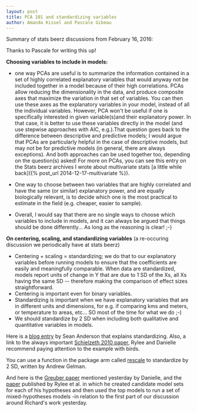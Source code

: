 ```yaml
---
layout: post
title: PCA 101 and standardizing variables
author: Amanda Kissel and Pascale Gibeau
---
```



Summary of stats beerz discussions from February 16, 2016: 

Thanks to Pascale for writing this up! 

**Choosing variables to include in models:** 

- one way PCAs are useful is to summarize the information contained in a set of highly correlated explanatory variables that would 
anyway not be included together in a model because of their high correlations. PCAs allow reducing the dimensionality in the data, 
and produce composite axes that maximize the variation in that set of variables. You can then use these axes as the explanatory variables in your model, instead of all the individual variables. However, PCA won't be useful if one is specifically interested in given variable(s)and their explanatory power. In that case, it is better to use these variables directly in the model (and use stepwise approaches with AIC, e.g.).That question goes back to the difference between descriptive and predictive models; I would argue that PCAs are particularly helpful in the case of descriptive models, but may not be for predictive models (in general, there are always exceptions). And both approaches can be used together too, depending on the question(s) asked! For more on PCAs, you can see this entry on the Stats beerz archives I wrote about multivariate stats [a little while back]({% post_url 2014-12-17-multivariate %}).

- One way to choose between two variables that are highly correlated and have the same (or similar) explanatory power, and are equally biologically relevant, is to decide which one is the most practical to estimate in the field (e.g. cheaper, easier to sample).

- Overall, I would say that there are no single ways to choose which variables to include in models, and it can always be argued that things should be done differently... As long as the reasoning is clear! ;-)

**On centering, scaling, and standardizing variables** (a re-occuring discussion we periodically have at stats beerz)

- Centering + scaling = standardizing; we do that to our explanatory variables before running models to ensure that the coefficients are easily and meaningfully comparable. When data are standardized, models report units of change in Y that are due to 1 SD of the Xs, all Xs having the same SD -- therefore making the comparison of effect sizes straightforward.  
- Centering is important even for binary variables.
- Standardizing is important when we have explanatory variables that are in different units and dimensions, for e.g. if comparing kms and meters, or temperature to areas, etc... SO most of the time for what we do ;-)
- We should standardize by 2 SD when including both qualitative and quantitative variables in models.

Here is a [blog entry](http://seananderson.ca/2014/07/30/centering-interactions.html) by Sean Anderson that explains standardizing. Also, a link to the always important [Schielzeth 2010 paper](http://onlinelibrary.wiley.com/doi/10.1111/j.2041-210X.2010.00012.x/abstract), Rylee and Danielle recommend paying attention to the example with birds. 

You can use a function in the package arm called [rescale](http://www.inside-r.org/packages/cran/arm/docs/standardize) to standardize by 2 SD, written by Andrew Gelman. 

And here is the [Greuber paper](http://onlinelibrary.wiley.com/doi/10.1111/j.1420-9101.2010.02210.x/full) mentioned yesterday by Danielle, and the [paper](https://palenlab.files.wordpress.com/2015/05/murray-et-al-2015-predicting-patchily-distributed-species.pdf) published by Rylee et al. in which he created candidate model sets for each of his hypotheses and then used the top models to run a set of mixed-hypotheses models -in relation to the first part of our discussion around Richard's work yesterday. 
